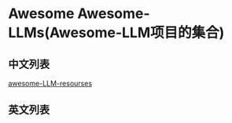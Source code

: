 # Awesome Awesome-LLMs(Awesome-LLM项目的集合)

## 中文列表

[awesome-LLM-resourses](https://github.com/WangRongsheng/awesome-LLM-resourses)

## 英文列表

